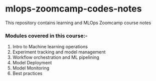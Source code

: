 # mlops-zoomcamp-codes-notes

This repository contains learning and MLOps Zoomcamp course notes

### **Modules covered in this course:-**

1) Intro to Machine learning operations
2) Experiment tracking and model management
3) Workflow orchestration and ML pipelining
4) Model Deployment
5) Model Monitoring 
6) Best practices 
